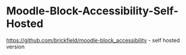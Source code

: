 # Moodle-Block-Accessibility-Self-Hosted
https://github.com/brickfield/moodle-block_accessibility - self hosted version
